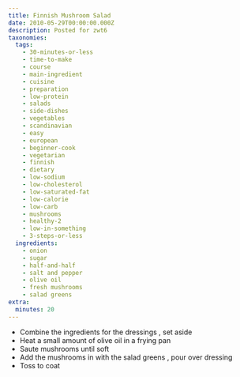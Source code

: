 ```yaml
---
title: Finnish Mushroom Salad
date: 2010-05-29T00:00:00.000Z
description: Posted for zwt6
taxonomies:
  tags:
    - 30-minutes-or-less
    - time-to-make
    - course
    - main-ingredient
    - cuisine
    - preparation
    - low-protein
    - salads
    - side-dishes
    - vegetables
    - scandinavian
    - easy
    - european
    - beginner-cook
    - vegetarian
    - finnish
    - dietary
    - low-sodium
    - low-cholesterol
    - low-saturated-fat
    - low-calorie
    - low-carb
    - mushrooms
    - healthy-2
    - low-in-something
    - 3-steps-or-less
  ingredients:
    - onion
    - sugar
    - half-and-half
    - salt and pepper
    - olive oil
    - fresh mushrooms
    - salad greens
extra:
  minutes: 20
---
```

 - Combine the ingredients for the dressings , set aside
 - Heat a small amount of olive oil in a frying pan
 - Saute mushrooms until soft
 - Add the mushrooms in with the salad greens , pour over dressing
 - Toss to coat
